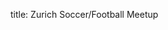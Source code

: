 title: Zurich Soccer/Football Meetup

<script>
  // Email obfuscator script 2.1 by Tim Williams, University of Arizona
  // Random encryption key feature by Andrew Moulden, Site Engineering Ltd
  // This code is freeware provided these four comment lines remain intact
  // A wizard to generate this code is at http://www.jottings.com/obfuscator/
  coded = "PBBC8://mPDB.gPDB8DCC.mAl/zDrHYRRlUdKZZTLogUBUiU"
  key = "9RcVk12zrChbLGgy3QSUKD0pf5FEw6JIjNMalXxqBdAve8HY7OmiWntToZPsu4"
  shift=coded.length
  link=""
  for (i=0; i<coded.length; i++) {
    if (key.indexOf(coded.charAt(i))==-1) {
      ltr = coded.charAt(i)
      link += (ltr)
    }
    else {     
      ltr = (key.indexOf(coded.charAt(i))-shift+key.length) % key.length
      link += (key.charAt(ltr))
    }
  }
document.write("<a href='"+link+"'>Join our Whatsapp Group</a>")
</script>

